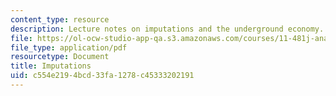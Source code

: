 ```yaml
---
content_type: resource
description: Lecture notes on imputations and the underground economy.
file: https://ol-ocw-studio-app-qa.s3.amazonaws.com/courses/11-481j-analyzing-and-accounting-for-regional-economic-growth-spring-2009/c554e2194bcd33fa1278c45333202191_MIT11_481Js09_lec19b.pdf
file_type: application/pdf
resourcetype: Document
title: Imputations
uid: c554e219-4bcd-33fa-1278-c45333202191
---
```

